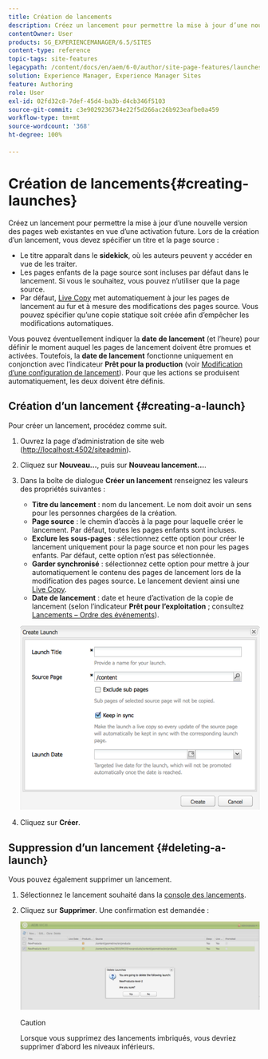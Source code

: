 ```yaml
---
title: Création de lancements
description: Créez un lancement pour permettre la mise à jour d’une nouvelle version des pages web existantes en vue d’une activation future. Lorsque vous créez un lancement, vous indiquez un titre et la page source.
contentOwner: User
products: SG_EXPERIENCEMANAGER/6.5/SITES
content-type: reference
topic-tags: site-features
legacypath: /content/docs/en/aem/6-0/author/site-page-features/launches
solution: Experience Manager, Experience Manager Sites
feature: Authoring
role: User
exl-id: 02fd32c8-7def-45d4-ba3b-d4cb346f5103
source-git-commit: c3e9029236734e22f5d266ac26b923eafbe0a459
workflow-type: tm+mt
source-wordcount: '368'
ht-degree: 100%

---
```


# Création de lancements{#creating-launches}

Créez un lancement pour permettre la mise à jour d’une nouvelle version des pages web existantes en vue d’une activation future. Lors de la création d’un lancement, vous devez spécifier un titre et la page source :

* Le titre apparaît dans le **sidekick**, où les auteurs peuvent y accéder en vue de les traiter.
* Les pages enfants de la page source sont incluses par défaut dans le lancement. Si vous le souhaitez, vous pouvez n’utiliser que la page source.
* Par défaut, [Live Copy](/help/sites-administering/msm.md) met automatiquement à jour les pages de lancement au fur et à mesure des modifications des pages source. Vous pouvez spécifier qu’une copie statique soit créée afin d’empêcher les modifications automatiques.

Vous pouvez éventuellement indiquer la **date de lancement** (et l’heure) pour définir le moment auquel les pages de lancement doivent être promues et activées. Toutefois, la **date de lancement** fonctionne uniquement en conjonction avec l’indicateur **Prêt pour la production** (voir [Modification d’une configuration de lancement](/help/sites-classic-ui-authoring/classic-launches-editing.md#editing-a-launch-configuration)). Pour que les actions se produisent automatiquement, les deux doivent être définis.

## Création d’un lancement {#creating-a-launch}

Pour créer un lancement, procédez comme suit.

1. Ouvrez la page d’administration de site web ([http://localhost:4502/siteadmin](http://localhost:4502/siteadmin)).
1. Cliquez sur **Nouveau...**, puis sur **Nouveau lancement...**.
1. Dans la boîte de dialogue **Créer un lancement** renseignez les valeurs des propriétés suivantes :

   * **Titre du lancement** : nom du lancement. Le nom doit avoir un sens pour les personnes chargées de la création.
   * **Page source** : le chemin d’accès à la page pour laquelle créer le lancement. Par défaut, toutes les pages enfants sont incluses.
   * **Exclure les sous-pages** : sélectionnez cette option pour créer le lancement uniquement pour la page source et non pour les pages enfants. Par défaut, cette option n’est pas sélectionnée.
   * **Garder synchronisé** : sélectionnez cette option pour mettre à jour automatiquement le contenu des pages de lancement lors de la modification des pages source. Le lancement devient ainsi une [Live Copy](/help/sites-administering/msm.md).
   * **Date de lancement** : date et heure d’activation de la copie de lancement (selon l’indicateur **Prêt pour l’exploitation** ; consultez [Lancements – Ordre des événements](/help/sites-authoring/launches.md#launches-the-order-of-events)).

   ![chlimage_1-99](assets/chlimage_1-99a.png)

1. Cliquez sur **Créer**.

## Suppression d’un lancement {#deleting-a-launch}

Vous pouvez également supprimer un lancement.

1. Sélectionnez le lancement souhaité dans la [console des lancements](/help/sites-classic-ui-authoring/classic-launches.md).
1. Cliquez sur **Supprimer**. Une confirmation est demandée : 

   ![chlimage_1-100](assets/chlimage_1-100a.png)

   >[!CAUTION]
   >
   >Lorsque vous supprimez des lancements imbriqués, vous devriez supprimer d’abord les niveaux inférieurs.

